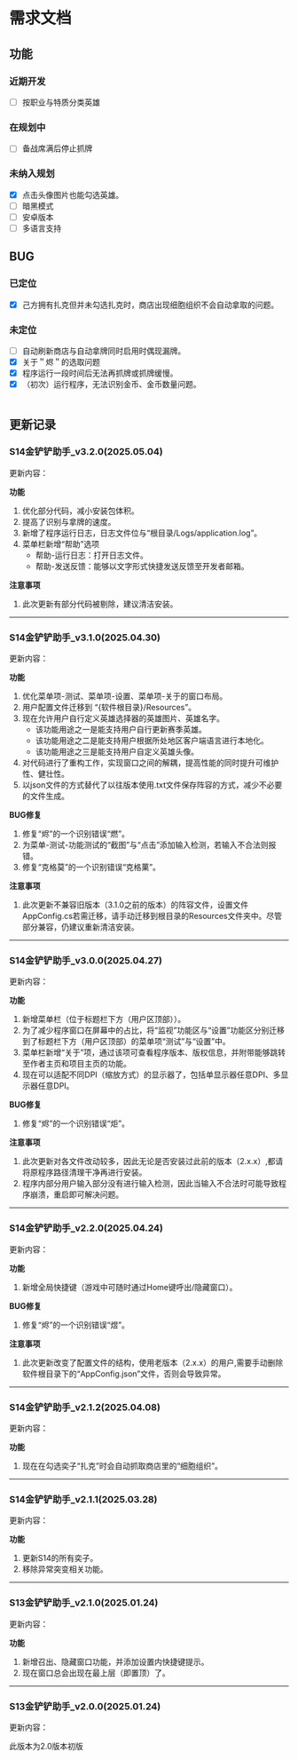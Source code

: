 # 需求文档
## 功能
### 近期开发
- [ ] 按职业与特质分类英雄
### 在规划中
- [ ] 备战席满后停止抓牌
### 未纳入规划
- [x] 点击头像图片也能勾选英雄。
- [ ] 暗黑模式
- [ ] 安卓版本
- [ ] 多语言支持
## BUG
### 已定位
- [x] 己方拥有扎克但并未勾选扎克时，商店出现细胞组织不会自动拿取的问题。
### 未定位
- [ ] 自动刷新商店与自动拿牌同时启用时偶现漏牌。
- [x] 关于＂烬＂的选取问题
- [x] 程序运行一段时间后无法再抓牌或抓牌缓慢。
- [x] （初次）运行程序，无法识别金币、金币数量问题。<br><br>
## 更新记录
### S14金铲铲助手_v3.2.0(2025.05.04)
更新内容：

**功能**

1. 优化部分代码，减小安装包体积。
2. 提高了识别与拿牌的速度。
3. 新增了程序运行日志，日志文件位与“根目录/Logs/application.log”。
4. 菜单栏新增“帮助”选项
   - 帮助-运行日志：打开日志文件。
   - 帮助-发送反馈：能够以文字形式快捷发送反馈至开发者邮箱。

**注意事项**

1. 此次更新有部分代码被剔除，建议清洁安装。
---
### S14金铲铲助手_v3.1.0(2025.04.30)
更新内容：

**功能**

1. 优化菜单项-测试、菜单项-设置、菜单项-关于的窗口布局。
2. 用户配置文件迁移到 “{软件根目录}/Resources”。
3. 现在允许用户自行定义英雄选择器的英雄图片、英雄名字。
   - 该功能用途之一是能支持用户自行更新赛季英雄。
   - 该功能用途之二是能支持用户根据所处地区客户端语言进行本地化。
   - 该功能用途之三是能支持用户自定义英雄头像。
4. 对代码进行了重构工作，实现窗口之间的解耦，提高性能的同时提升可维护性、健壮性。
5. 以json文件的方式替代了以往版本使用.txt文件保存阵容的方式，减少不必要的文件生成。

**BUG修复**

1. 修复“烬”的一个识别错误“燃”。
2. 为菜单-测试-功能测试的“截图”与“点击”添加输入检测，若输入不合法则报错。
3. 修复“克格莫”的一个识别错误“克格菓”。

**注意事项**

1. 此次更新不兼容旧版本（3.1.0之前的版本）的阵容文件，设置文件AppConfig.cs若需迁移，请手动迁移到根目录的Resources文件夹中。尽管部分兼容，仍建议重新清洁安装。
---
### S14金铲铲助手_v3.0.0(2025.04.27)
更新内容：

**功能**

1. 新增菜单栏（位于标题栏下方（用户区顶部））。
2. 为了减少程序窗口在屏幕中的占比，将“监视”功能区与“设置”功能区分别迁移到了标题栏下方（用户区顶部）的菜单项“测试”与“设置”中。
3. 菜单栏新增“关于”项，通过该项可查看程序版本、版权信息，并附带能够跳转至作者主页和项目主页的功能。
4. 现在可以适配不同DPI（缩放方式）的显示器了，包括单显示器任意DPI、多显示器任意DPI。

**BUG修复**

1. 修复“烬”的一个识别错误“炬”。

**注意事项**

1. 此次更新对各文件改动较多，因此无论是否安装过此前的版本（2.x.x）,都请将原程序路径清理干净再进行安装。
2. 程序内部分用户输入部分没有进行输入检测，因此当输入不合法时可能导致程序崩溃，重启即可解决问题。
---
### S14金铲铲助手_v2.2.0(2025.04.24)
更新内容：

**功能**

1. 新增全局快捷键（游戏中可随时通过Home键呼出/隐藏窗口）。

**BUG修复**

1. 修复“烬”的一个识别错误“煜”。

**注意事项**

1. 此次更新改变了配置文件的结构，使用老版本（2.x.x）的用户,需要手动删除软件根目录下的“AppConfig.json”文件，否则会导致异常。
---
### S14金铲铲助手_v2.1.2(2025.04.08)
更新内容：

**功能**

1. 现在在勾选奕子“扎克”时会自动抓取商店里的“细胞组织”。
---
### S14金铲铲助手_v2.1.1(2025.03.28)
更新内容：

**功能**

1. 更新S14的所有奕子。
2. 移除异常突变相关功能。
---
### S13金铲铲助手_v2.1.0(2025.01.24)
更新内容：

**功能**

1. 新增召出、隐藏窗口功能，并添加设置内快捷键提示。
2. 现在窗口总会出现在最上层（即置顶）了。
---
### S13金铲铲助手_v2.0.0(2025.01.24)
更新内容：

此版本为2.0版本初版
